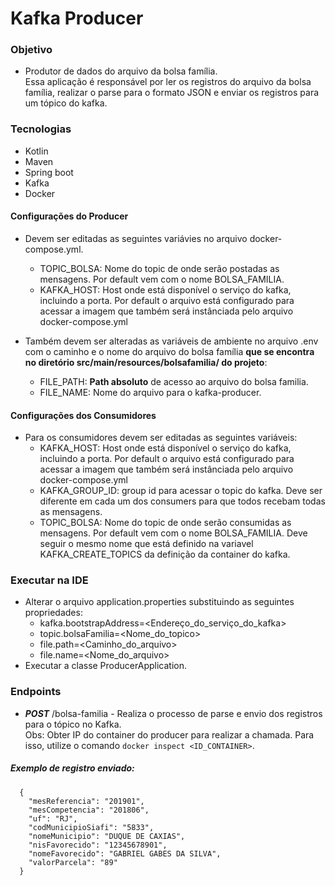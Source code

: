 # Kafka Producer
### Objetivo
- Produtor de dados do arquivo da bolsa família.  
Essa aplicação é responsável por ler os registros do arquivo da bolsa família, realizar o parse para o formato JSON
e enviar os registros para um tópico do kafka.

### Tecnologias
- Kotlin
- Maven
- Spring boot
- Kafka
- Docker

#### Configurações do Producer
- Devem ser editadas as seguintes variávies no arquivo docker-compose.yml. 
    - TOPIC_BOLSA: Nome do topic de onde serão postadas as mensagens. Por default vem com o nome BOLSA_FAMILIA.
    - KAFKA_HOST: Host onde está disponível o serviço do kafka, incluindo a porta. Por default o arquivo está configurado para acessar a imagem que também será instânciada pelo arquivo docker-compose.yml

- Também devem ser alteradas as variáveis de ambiente no arquivo .env com o caminho e o nome do arquivo do bolsa família **que se encontra no diretório src/main/resources/bolsafamilia/ do projeto**:
    - FILE_PATH: **Path absoluto** de acesso ao arquivo do bolsa familia.
    - FILE_NAME: Nome do arquivo para o kafka-producer.

#### Configurações dos Consumidores
- Para os consumidores devem ser editadas as seguintes variáveis: 
    - KAFKA_HOST: Host onde está disponível o serviço do kafka, incluindo a porta. Por default o arquivo está configurado para acessar a imagem que também será instânciada pelo arquivo docker-compose.yml
    - KAFKA_GROUP_ID: group id para acessar o topic do kafka. Deve ser diferente em cada um dos consumers para que todos recebam todas as mensagens.
    - TOPIC_BOLSA: Nome do topic de onde serão consumidas as mensagens. Por default vem com o nome BOLSA_FAMILIA. Deve seguir o mesmo nome que está definido na variavel KAFKA_CREATE_TOPICS da definição da container do kafka.


### Executar na IDE

- Alterar o arquivo application.properties substituindo as seguintes propriedades:   
    - kafka.bootstrapAddress=<Endereço_do_serviço_do_kafka>  
    - topic.bolsaFamilia=<Nome_do_topico>   
    - file.path=<Caminho_do_arquivo>   
    - file.name=<Nome_do_arquivo>
- Executar a classe ProducerApplication.

### Endpoints

- ***POST*** /bolsa-familia - Realiza o processo de parse e envio dos registros para o tópico no Kafka.    
Obs: Obter IP do container do producer para realizar a chamada. Para isso, utilize o comando `docker inspect <ID_CONTAINER>`.

##### Exemplo de registro enviado:

      {
        "mesReferencia": "201901",
        "mesCompetencia": "201806",
        "uf": "RJ",
        "codMunicipioSiafi": "5833",
        "nomeMunicipio": "DUQUE DE CAXIAS",
        "nisFavorecido": "12345678901",
        "nomeFavorecido": "GABRIEL GABES DA SILVA",
        "valorParcela": "89"
      }
    
